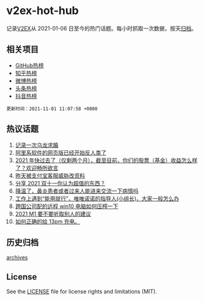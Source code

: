 # v2ex-hot-hub

 记录[V2EX](https://www.v2ex.com/)从 2021-01-06 日至今的热门话题。每小时抓取一次数据，按天[归档](archives)。
 
 ## 相关项目

- [GitHub热榜](https://github.com/lonnyzhang423/github-hot-hub)
- [知乎热榜](https://github.com/lonnyzhang423/zhihu-hot-hub)
- [微博热榜](https://github.com/lonnyzhang423/weibo-hot-hub)
- [头条热榜](https://github.com/lonnyzhang423/toutiao-hot-hub)
- [抖音热榜](https://github.com/lonnyzhang423/douyin-hot-hub)


 `更新时间：2021-11-01 11:07:58 +0800`

## 热议话题

1. [记录一次乌龙求婚](https://www.v2ex.com/t/811880)
1. [阿里系软件的网页版已经开始反人类了](https://www.v2ex.com/t/811900)
1. [2021 年快过去了（仅剩两个月），截至目前，你们的股票（基金）收益怎么样了？欢迎畅所欲言](https://www.v2ex.com/t/811914)
1. [昨天被支付宝客服威胁改资料](https://www.v2ex.com/t/812030)
1. [分享 2021 双十一你认为超值的东西？](https://www.v2ex.com/t/812001)
1. [降温了，鼻炎患者或者过来人能进来交流一下病情吗](https://www.v2ex.com/t/812006)
1. [工作上遇到“能用就行”，唯唯诺诺的指导人(小组长)，大家一般怎么办](https://www.v2ex.com/t/811978)
1. [跨国公司配的远程 win10 电脑如何压榨一下](https://www.v2ex.com/t/811861)
1. [2021 M1 要不要听取别人的建议](https://www.v2ex.com/t/811993)
1. [如何正确的给 13pm 充电。](https://www.v2ex.com/t/811907)

## 历史归档

[archives](archives)

## License

See the [LICENSE](LICENSE) file for license rights and limitations (MIT).
